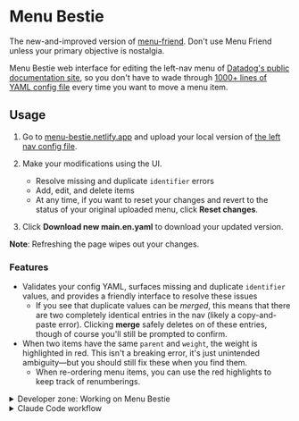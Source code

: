 # Menu Bestie

The new-and-improved version of [menu-friend](https://github.com/cswatt/menu-friend). Don't use Menu Friend unless your primary objective is nostalgia.

Menu Bestie web interface for editing the left-nav menu of [Datadog's public documentation site](https://docs.datadoghq.com/), so you don't have to wade through [1000+ lines of YAML config file](https://github.com/DataDog/documentation/blob/master/config/_default/menus/main.en.yaml) every time you want to move a menu item.

## Usage

1. Go to [menu-bestie.netlify.app](https://menu-bestie.netlify.app/) and upload your local version of [the left nav config file](https://github.com/DataDog/documentation/blob/master/config/_default/menus/main.en.yaml).

2. Make your modifications using the UI.
   - Resolve missing and duplicate `identifier` errors
   - Add, edit, and delete items
   - At any time, if you want to reset your changes and revert to the status of your original uploaded menu, click **Reset changes**.

3. Click **Download new main.en.yaml** to download your updated version.

**Note**: Refreshing the page wipes out your changes.

### Features

- Validates your config YAML, surfaces missing and duplicate `identifier` values, and provides a friendly interface to resolve these issues
   - If you see that duplicate values can be _merged_, this means that there are two completely identical entries in the nav (likely a copy-and-paste error). Clicking **merge** safely deletes on of these entries, though of course you'll still be prompted to confirm.
- When two items have the same `parent` and `weight`, the weight is highlighted in red. This isn't a breaking error, it's just unintended ambiguity—but you should still fix these when you find them.
   - When re-ordering menu items, you can use the red highlights to keep track of renumberings.

<details>
<summary>Developer zone: Working on Menu Bestie</summary>

## Working on Menu Bestie

### Prerequisites

- Node.js (v16 or higher)
- npm

### Installation

```bash
# Clone the repository
git clone https://github.com/cswatt/menu-bestie.git
cd menu-bestie

# Install dependencies
npm install
```

### Development

```bash
# Start both React dev server and Express backend
npm run dev
```

This runs:
- Express server on port 3001
- React development server on port 3000

### Individual Commands

```bash
npm run server    # Start Express server only
npm start         # Start React development server only
npm run build     # Build React app for production
```

### Testing

```bash
# Run all tests in watch mode
npm test

# Run tests once without watch
npm test -- --watchAll=false

# Run specific test file
npm test -- --testPathPattern=MenuEditor.simple.test.jsx

# Run with coverage report
npm test -- --coverage --watchAll=false
```

**Test Status**: ✅ 59/59 tests passing across all test suites

### Architecture

#### Frontend (React)
- **Main Component**: `src/components/MenuEditor.jsx`
- **UI Framework**: Radix UI with Tailwind CSS
- **State Management**: React hooks
- **YAML Processing**: js-yaml library

#### Backend (Express.js)
- **Server**: `server.js`
- **Storage**: In-memory (temporary)
- **API Endpoints**:
  - `GET /api/menu-data` - Retrieve menu data
  - `POST /api/menu-data` - Update menu data
  - `GET /api/download-yaml` - Download YAML
  - `POST /api/reset` - Reset to original

#### Dependencies
- **Frontend**: React, Radix UI, Tailwind CSS, js-yaml, Lucide React
- **Backend**: Express, cors, js-yaml, concurrently
- **Testing**: Jest, React Testing Library, user-event, supertest

</details>

<details>
<summary>Claude Code workflow</summary>

This is a Claude Code project. As such, here's how I've set it up:

#### Context management

The following files provide Claude Code with context:

- **`CLAUDE.md`** - Primary context file with project details and development guidelines
- **`PLAN.md`** - Detailed improvement roadmap and future enhancements
- **`TESTING.md`** - Testing strategy and test suite documentation
- **`README.md`** - This file, providing quick start and overview

#### Subagents
- **`test-gap-analyzer`** - Analyzes the codebase and looks for missing test cases. Adds these missing test cases to `PLAN.md`.

### Commands
- `/tests`: Runs all tests and makes suggestions on how to fix the failing ones.
- `/update-test-docs`: Updates which tests are passing/failing in `TESTING.md`, `PLAN.md`, and `CLAUDE.md`.
</details>